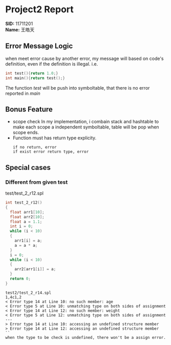 #  Project2 Report
**SID:** 11711201  
**Name:**  王皓天  
## Error Message Logic
when meet error cause by another error, 
my message will based on code's definition, even if the definition is illegal.
i.e. 
```c
int test(){return 1.0;}
int main(){return test();}
```
The function *test* will be push into symboltable, that there is no error reported in *main*
## Bonus Feature
- scope check
  In my implementation, i combain stack and hashtable to make each scope a independent symboltable, table will be pop when scope ends.
- Function must has return type explicity.
  ```
  if no return, error
  if exist error return type, error
  ```

## Special cases
### Different from given test
test/test_2_r12.spl
```c
int test_2_r12()
{
  float arr1[10];
  float arr2[10];
  float a = 1.1;
  int i = 0;
  while (i < 10)
  {
    arr1[i] = a;
    a = a * a;
  }
  i = 0;
  while (i < 10)
  {
    arr2[arr1[i]] = a;
  }
  return 0;
}
```

```
test2/test_2_r14.spl
1,4c1,2
< Error type 14 at Line 10: no such member: age
< Error type 5 at Line 10: unmatching type on both sides of assignment
< Error type 14 at Line 12: no such member: weight
< Error type 5 at Line 12: unmatching type on both sides of assignment
---
> Error type 14 at Line 10: accessing an undefined structure member
> Error type 14 at Line 12: accessing an undefined structure member
``
when the type to be check is undefined, there won't be a assign error.